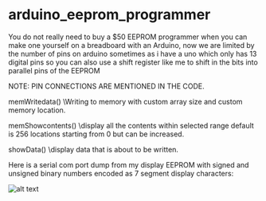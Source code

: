# arduino_eeprom_programmer
You do not really need to buy a $50 EEPROM programmer when you can make one yourself on a breadboard with an Arduino, now we are limited by the number of pins on arduino sometimes as i have a uno which only has 13 digital pins so you can also use a shift register like me to shift in the bits into parallel pins of the EEPROM

NOTE: PIN CONNECTIONS ARE MENTIONED IN THE CODE.

memWritedata() \\Writing to memory with custom array size and custom memory location.

memShowcontents() \\display all the contents within selected range default is 256 locations starting from 0 but can be increased.

showData() \\display data that is about to be written.

Here is a serial com port dump from my display EEPROM with signed and unsigned binary numbers encoded as 7 segment display characters:

![alt text](https://addzlabs.files.wordpress.com/2018/01/untitled2.jpg?w=680)
